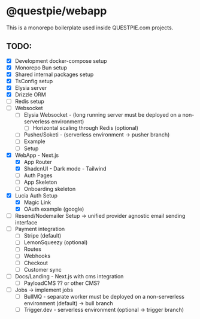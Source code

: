 # @questpie/webapp

This is a monorepo boilerplate used inside QUESTPIE.com projects.

## TODO:

- [x] Development docker-compose setup
- [x] Monorepo Bun setup
- [x] Shared internal packages setup
- [x] TsConfig setup
- [x] Elysia server
- [x] Drizzle ORM
- [ ] Redis setup
- [ ] Websocket 
    - [ ] Elysia Websocket - (long running server must be deployed on a non-serverless environment)
        - [ ] Horizontal scaling through Redis (optional)  
    - [ ] Pusher/Soketi - (serverless environment -> pusher branch)
    - [ ] Example
    - [ ] Setup
- [x] WebApp - Next.js
    - [x] App Router
    - [x] ShadcnUI - Dark mode - Tailwind
    - [ ] Auth Pages
    - [ ] App Skeleton
    - [ ] Onboarding skeleton
- [x] Lucia Auth Setup
    - [x] Magic Link
    - [x] OAuth example (google)
- [ ] Resend/Nodemailer Setup -> unified provider agnostic email sending interface
- [ ] Payment integration 
    - [ ] Stripe (default)
    - [ ] LemonSqueezy (optional)
    - [ ] Routes
    - [ ] Webhooks
    - [ ] Checkout
    - [ ] Customer sync
- [ ] Docs/Landing - Next.js with cms integration
    - [ ] PayloadCMS ?? or other CMS?
- [ ] Jobs -> implement jobs
    - [ ] BullMQ - separate worker must be deployed on a non-serverless environment (default) -> bull branch
    - [ ] Trigger.dev - serverless environment (optional -> trigger branch)